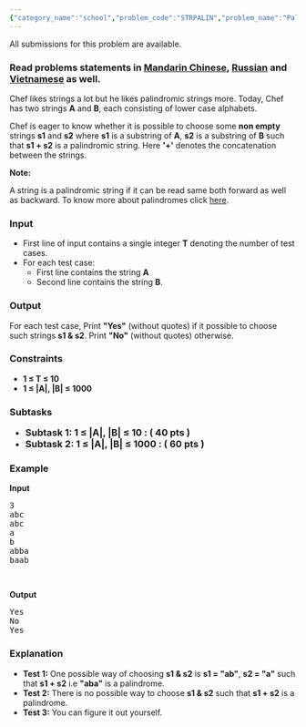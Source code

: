 ```yaml
---
{"category_name":"school","problem_code":"STRPALIN","problem_name":"Palindromic substrings","languages_supported":{"0":"ADA","1":"ASM","2":"BASH","3":"BF","4":"C","5":"C99 strict","6":"CAML","7":"CLOJ","8":"CLPS","9":"CPP 4.3.2","10":"CPP 4.9.2","11":"CPP14","12":"CS2","13":"D","14":"ERL","15":"FORT","16":"FS","17":"GO","18":"HASK","19":"ICK","20":"ICON","21":"JAVA","22":"JS","23":"LISP clisp","24":"LISP sbcl","25":"LUA","26":"NEM","27":"NICE","28":"NODEJS","29":"PAS fpc","30":"PAS gpc","31":"PERL","32":"PERL6","33":"PHP","34":"PIKE","35":"PRLG","36":"PYPY","37":"PYTH","38":"PYTH 3.4","39":"RUBY","40":"SCALA","41":"SCM chicken","42":"SCM guile","43":"SCM qobi","44":"ST","45":"TCL","46":"TEXT","47":"WSPC"},"max_timelimit":1,"source_sizelimit":50000,"problem_author":"ma5termind","problem_tester":"kevinsogo","date_added":"4-11-2015","tags":{"0":"cakewalk","1":"ma5termind","2":"march16","3":"string","4":"string"},"editorial_url":"http://discuss.codechef.com/problems/STRPALIN","time":{"view_start_date":1458034200,"submit_start_date":1458034200,"visible_start_date":1458034200,"end_date":1735669800},"layout":"problem"}
---
```

<span class="solution-visible-txt">All submissions for this problem are available.</span><h3> Read problems statements in <a target="_blank" href="http://www.codechef.com/download/translated/MARCH16/mandarin/STRPALIN.pdf">Mandarin Chinese</a>, <a target="_blank" href="http://www.codechef.com/download/translated/MARCH16/russian/STRPALIN.pdf">Russian</a> and <a target="_blank" href="http://www.codechef.com/download/translated/MARCH16/vietnamese/STRPALIN.pdf">Vietnamese</a> as well.</h3>
<p>Chef likes strings a lot but he likes palindromic strings more. Today, Chef has two strings <b>A</b> and <b>B</b>, each consisting of lower case alphabets.
</p>
<p>
Chef is eager to know whether it is possible to choose some <b>non empty</b> strings <b>s1</b> and <b>s2</b> where <b>s1</b> is a substring of <b>A</b>, <b>s2</b> is a substring of <b>B</b> such that <b>s1 + s2</b> is a palindromic string. Here <b>'+'</b> denotes the concatenation between the strings.</p>
<p><b>Note:</b></p>
<p>A string is a palindromic string if it can be read same both forward as well as backward. To know more about palindromes click <a href="https://en.wikipedia.org/wiki/Palindrome">here</a>.</p>
<h3>Input</h3>
<ul>
<li>First line of input contains a single integer <b>T</b> denoting the number of test cases.</li>
<li>For each test case:
<ul>
<li>First line contains the string <b>A</b></li>
<li>Second line contains the string <b>B</b>.</li>
</ul>
</li>
</ul>
<h3>Output</h3>
<p>For each test case, Print <b>"Yes"</b> (without quotes) if it possible to choose such strings <b>s1 &amp; s2</b>. Print <b>"No"</b> (without quotes) otherwise.</p>
<h3>Constraints</h3>
<ul>
<li><b>1 ≤ T ≤ 10 </b></li>
<li><b>1 ≤ |A|, |B| ≤ 1000 </b></li>
</ul>
<h3>Subtasks
<ul>
<li> <b>Subtask 1:</b> <b>1 ≤ |A|, |B| ≤ 10</b> : ( 40 pts )</li>
<li> <b>Subtask 2:</b> <b>1 ≤ |A|, |B| ≤ 1000</b> : ( 60 pts )</li>
</ul>
<h3>Example</h3>
<p><b>Input</b></p>
<pre>
3
abc
abc
a
b
abba
baab

</pre><p><b>Output</b></p>
<pre>
Yes
No
Yes
</pre><h3>Explanation</h3>
<ul>
<li><b>Test 1:</b> One possible way of choosing <b>s1 &amp; s2</b> is <b>s1 = "ab"</b>, <b>s2 = "a"</b> such that <b>s1 + s2</b> i.e <b>"aba"</b> is a palindrome.</li>
<li><b>Test 2:</b> There is no possible way to choose <b>s1 &amp; s2</b> such that <b>s1 + s2</b> is a palindrome.</li>
<li><b>Test 3:</b> You can figure it out yourself.</li>
</ul>
</h3>
